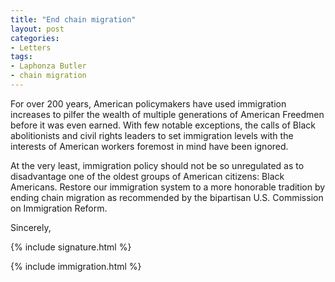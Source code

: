 ```yaml
---
title: "End chain migration"
layout: post
categories:
- Letters
tags:
- Laphonza Butler
- chain migration
---
```


For over 200 years, American policymakers have used immigration increases to pilfer the wealth of multiple generations of American Freedmen before it was even earned. With few notable exceptions, the calls of Black abolitionists and civil rights leaders to set immigration levels with the interests of American workers foremost in mind have been ignored.

At the very least, immigration policy should not be so unregulated as to disadvantage one of the oldest groups of American citizens: Black Americans. Restore our immigration system to a more honorable tradition by ending chain migration as recommended by the bipartisan U.S. Commission on Immigration Reform.

Sincerely,

{% include signature.html %}

{% include immigration.html %}
